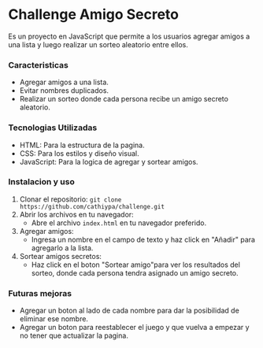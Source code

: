 # Challenge Amigo Secreto
<p>
Es un proyecto en JavaScript que permite a los usuarios agregar amigos a una lista y luego realizar un sorteo aleatorio entre ellos.
</p>



### Caracteristicas
- Agregar amigos a una lista.
- Evitar nombres duplicados. 
- Realizar un sorteo donde cada persona recibe un amigo secreto aleatorio.

### Tecnologias Utilizadas
- HTML: Para la estructura de la pagina.
- CSS: Para los estilos y diseño visual.
- JavaScript: Para la logica de agregar y sortear amigos.

### Instalacion y uso
1. Clonar el repositorio: 
`git clone https://github.com/cathiypa/challenge.git`
2. Abrir los archivos en tu navegador:
	- Abre el archivo `index.html` en tu navegador preferido.
3. Agregar amigos:
	- Ingresa un nombre en el campo de texto y haz click en "Añadir" para agregarlo a la lista.
4. Sortear amigos secretos:
	- Haz click en el boton "Sortear amigo"para ver los resultados del sorteo, donde cada persona tendra asignado un amigo secreto.

### Futuras mejoras
- Agregar un boton al lado de cada nombre para dar la posibilidad de eliminar ese nombre.
- Agregar un boton para reestablecer el juego y que vuelva a empezar y no tener que actualizar la pagina.



